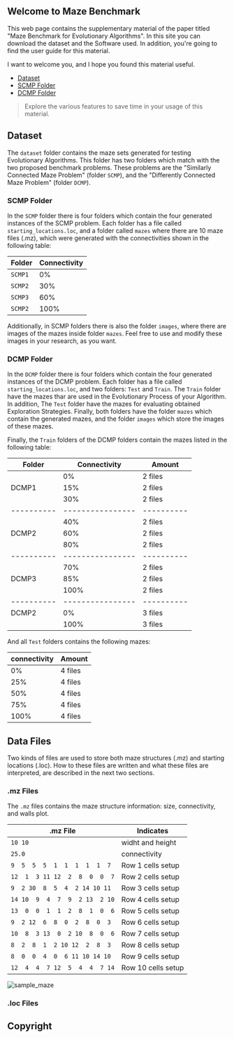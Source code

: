 ## Welcome to Maze Benchmark

This web page contains the supplementary material of the paper titled "Maze Benchmark for Evolutionary Algorithms". In this site you can download the dataset and the Software used. In addition, you're going to find the user guide for this material.

I want to welcome you, and I hope you found this material useful.

- [Dataset](#Dataset)
- [SCMP Folder](#SCMP-folder)
- [DCMP Folder](#DCMP-folder)

> Explore the various features to save time in your usage of this material.

## Dataset

The `dataset` folder contains the maze sets generated for testing Evolutionary Algorithms. This folder has two folders which match with the two proposed benchmark problems. These problems are the "Similarly Connected Maze Problem" (folder `SCMP`), and the "Differently Connected Maze Problem" (folder `DCMP`).

### SCMP Folder

In the `SCMP` folder there is four folders which contain the four generated instances of the SCMP problem. Each folder has a file called `starting_locations.loc`, and a folder called `mazes` where there are 10 maze files (.mz), which were generated with the connectivities shown in the following table:

**Folder** | **Connectivity**|
-------|-------------|
`SCMP1`|      0%     |
`SCMP2`|     30%     |
`SCMP3`|     60%     |
`SCMP2`|    100%     |

Additionally, in SCMP folders there is also the folder `images`, where there are images of the mazes inside folder `mazes`. Feel free to use and modify these images in your research, as you want.

### DCMP Folder

In the `DCMP` folder there is four folders which contain the four generated instances of the DCMP problem. Each folder has a file called `starting_locations.loc`, and two folders: `Test` and `Train`. The `Train` folder have the mazes thar are used in the Evolutionary Process of your Algorithm. In addition, The `Test` folder have the mazes for evaluating obtained Exploration Strategies. Finally, both folders have the folder `mazes` which contain the generated mazes, and the folder `images` which store the images of these mazes.

Finally, the `Train` folders of the DCMP folders contain the mazes listed in the following table:

**Folder**|**Connectivity**|**Amount**
----------|----------------|----------
          |        0%      |  2 files
   DCMP1  |       15%      |  2 files
          |       30%      |  2 files
----------|----------------|----------
          |       40%      |  2 files
   DCMP2  |       60%      |  2 files
          |       80%      |  2 files
----------|----------------|----------
          |       70%      |  2 files
   DCMP3  |       85%      |  2 files
          |      100%      |  2 files
----------|----------------|----------
   DCMP2  |        0%      |  3 files
          |      100%      |  3 files

And all `Test` folders contains the following mazes:

**connectivity**|**Amount**
----------------|----------
        0%      |  4 files
       25%      |  4 files
       50%      |  4 files
       75%      |  4 files
      100%      |  4 files

## Data Files

Two kinds of files are used to store both maze structures (.mz) and starting locations (.loc). How to these files are written and what these files are interpreted, are described in the next two sections.

### .mz Files

The `.mz` files contains the maze structure information: size, connectivity, and walls plot. 

**.mz File**|**Indicates**
-------------------------------|-----------
```10 10```|widht and height
```25.0                         ```|connectivity
```9  5  5  5  1  1  1  1  1  7```|Row 1 cells setup
```12  1  3 11 12  2  8  0  0  7```|Row 2 cells setup
```9  2 30  8  5  4  2 14 10 11```|Row 3 cells setup
```14 10  9  4  7  9  2 13  2 10```|Row 4 cells setup
```13  0  0  1  1  2  8  1  0  6```|Row 5 cells setup
```9  2 12  6  8  0  2  8  0  3```|Row 6 cells setup
```10  8  3 13  0  2 10  8  0  6```|Row 7 cells setup
```8  2  8  1  2 10 12  2  8  3```|Row 8 cells setup
```8  0  0  4  0  6 11 10 14 10```|Row 9 cells setup
```12  4  4  7 12  5  4  4  7 14```|Row 10 cells setup

![sample_maze](images/sample_maze "Sample Maze")

### .loc Files

## Copyright

